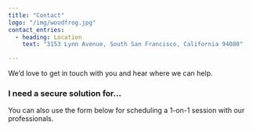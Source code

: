 ```yaml
---
title: "Contact"
logo: "/img/woodfrog.jpg"
contact_entries:
  - heading: Location
    text: "3153 Lynn Avenue, South San Francisco, California 94080"

---
```


We’d love to get in touch with you and hear where we can help. 

<h3 class="f4 b lh-title mb2">I need a secure solution for…</h3>

You can also use the form below for scheduling a 1-on-1 session
with our professionals. 
